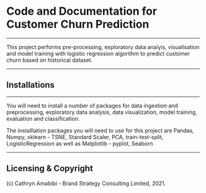 # Code and Documentation for Customer Churn Prediction 
---

This project performs pre-processing, exploratory data analyis, visualisation and model training with logistic regression algorithm to predict customer churn based on historical dataset.

---

## Installations
----

You will need to install a number of packages for data ingestion and preprocessing, exploratory data analysis, data visualization, model training, evaluation and classification.

The installlation packages you will need to use for this project are Pandas, Numpy, sklearn - TSNE, Standard Scaler, PCA, train-test-split, LogisticRegression as well as Matplotlib - pyplot, Seaborn

--------

## Licensing & Copyright
(c) Cathryn Amabibi - Brand Strategy Consulting Limited, 2021.
